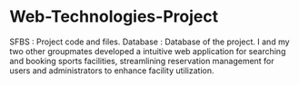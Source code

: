 # Web-Technologies-Project
SFBS : Project code and files. Database : Database of the project.
I and my two other groupmates developed a intuitive web application for searching and booking sports facilities, streamlining reservation management for users and administrators to enhance facility utilization.

